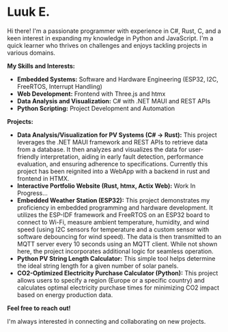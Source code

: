 # Luuk E.

Hi there! I'm a passionate programmer with experience in C#, Rust, C, and a keen interest in expanding my knowledge in Python and JavaScript. I'm a quick learner who thrives on challenges and enjoys tackling projects in various domains.

**My Skills and Interests:**

* **Embedded Systems:** Software and Hardware Engineering (ESP32, I2C, FreeRTOS, Interrupt Handling)
* **Web Development:** Frontend with Three.js and htmx
* **Data Analysis and Visualization:** C# with .NET MAUI and REST APIs
* **Python Scripting:** Project Development and Automation

**Projects:**

* **Data Analysis/Visualization for PV Systems (C# -> Rust):** This project leverages the .NET MAUI framework and REST APIs to retrieve data from a database. It then analyzes and visualizes the data for user-friendly interpretation, aiding in early fault detection, performance evaluation, and ensuring adherence to specifications. Currently this project has been reignited into a WebApp with a backend in rust and frontend in HTMX.
* **Interactive Portfolio Website (Rust, htmx, Actix Web):** Work In Progress...
* **Embedded Weather Station (ESP32):** This project demonstrates my proficiency in embedded programming and hardware development. It utilizes the ESP-IDF framework and FreeRTOS on an ESP32 board to connect to Wi-Fi, measure ambient temperature, humidity, and wind speed (using I2C sensors for temperature and a custom sensor with software debouncing for wind speed). The data is then transmitted to an MQTT server every 10 seconds using an MQTT client. While not shown here, the project incorporates additional logic for seamless operation.
* **Python PV String Length Calculator:** This simple tool helps determine the ideal string length for a given number of solar panels.
* **CO2-Optimized Electricity Purchase Calculator (Python):** This project allows users to specify a region (Europe or a specific country) and calculates optimal electricity purchase times for minimizing CO2 impact based on energy production data.

**Feel free to reach out!**

I'm always interested in connecting and collaborating on new projects.


<!---
LuukE-cmd/LuukE-cmd is a ✨ special ✨ repository because its `README.md` (this file) appears on your GitHub profile.
You can click the Preview link to take a look at your changes.
--->
